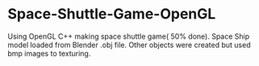 # Space-Shuttle-Game-OpenGL
Using OpenGL C++ making space shuttle game( 50% done). Space Ship model loaded from Blender .obj file. Other objects were created but used bmp images to texturing. 
